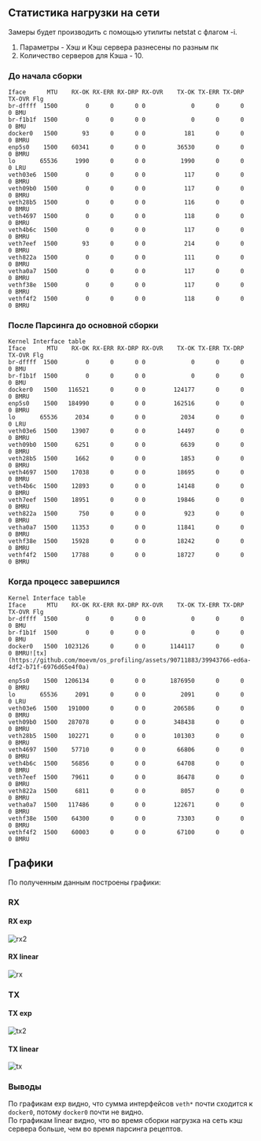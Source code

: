 ## Статистика нагрузки на сети
Замеры будет производить с помощью утилиты netstat с флагом -i.  
1) Параметры - Хэш и Кэш сервера разнесены по разным пк  
2) Количество серверов для Кэша - 10.
### До начала сборки
```
Iface      MTU    RX-OK RX-ERR RX-DRP RX-OVR    TX-OK TX-ERR TX-DRP TX-OVR Flg
br-dffff  1500        0      0      0 0             0      0      0      0 BMU
br-f1b1f  1500        0      0      0 0             0      0      0      0 BMU
docker0   1500       93      0      0 0           181      0      0      0 BMRU
enp5s0    1500    60341      0      0 0         36530      0      0      0 BMRU
lo       65536     1990      0      0 0          1990      0      0      0 LRU
veth03e6  1500        0      0      0 0           117      0      0      0 BMRU
veth09b0  1500        0      0      0 0           117      0      0      0 BMRU
veth28b5  1500        0      0      0 0           116      0      0      0 BMRU
veth4697  1500        0      0      0 0           118      0      0      0 BMRU
veth4b6c  1500        0      0      0 0           117      0      0      0 BMRU
veth7eef  1500       93      0      0 0           214      0      0      0 BMRU
veth822a  1500        0      0      0 0           111      0      0      0 BMRU
vetha0a7  1500        0      0      0 0           117      0      0      0 BMRU
vethf38e  1500        0      0      0 0           117      0      0      0 BMRU
vethf4f2  1500        0      0      0 0           118      0      0      0 BMRU
```

### После Парсинга до основной сборки
```
Kernel Interface table
Iface      MTU    RX-OK RX-ERR RX-DRP RX-OVR    TX-OK TX-ERR TX-DRP TX-OVR Flg
br-dffff  1500        0      0      0 0             0      0      0      0 BMU
br-f1b1f  1500        0      0      0 0             0      0      0      0 BMU
docker0   1500   116521      0      0 0        124177      0      0      0 BMRU
enp5s0    1500   184990      0      0 0        162516      0      0      0 BMRU
lo       65536     2034      0      0 0          2034      0      0      0 LRU
veth03e6  1500    13907      0      0 0         14497      0      0      0 BMRU
veth09b0  1500     6251      0      0 0          6639      0      0      0 BMRU
veth28b5  1500     1662      0      0 0          1853      0      0      0 BMRU
veth4697  1500    17038      0      0 0         18695      0      0      0 BMRU
veth4b6c  1500    12893      0      0 0         14148      0      0      0 BMRU
veth7eef  1500    18951      0      0 0         19846      0      0      0 BMRU
veth822a  1500      750      0      0 0           923      0      0      0 BMRU
vetha0a7  1500    11353      0      0 0         11841      0      0      0 BMRU
vethf38e  1500    15928      0      0 0         18242      0      0      0 BMRU
vethf4f2  1500    17788      0      0 0         18727      0      0      0 BMRU
```

### Когда процесс завершился

```
Kernel Interface table
Iface      MTU    RX-OK RX-ERR RX-DRP RX-OVR    TX-OK TX-ERR TX-DRP TX-OVR Flg
br-dffff  1500        0      0      0 0             0      0      0      0 BMU
br-f1b1f  1500        0      0      0 0             0      0      0      0 BMU
docker0   1500  1023126      0      0 0       1144117      0      0      0 BMRU![tx](https://github.com/moevm/os_profiling/assets/90711883/39943766-ed6a-4df2-b71f-6976d65e4f0a)

enp5s0    1500  1206134      0      0 0       1876950      0      0      0 BMRU
lo       65536     2091      0      0 0          2091      0      0      0 LRU
veth03e6  1500   191000      0      0 0        206586      0      0      0 BMRU
veth09b0  1500   287078      0      0 0        348438      0      0      0 BMRU
veth28b5  1500   102271      0      0 0        101303      0      0      0 BMRU
veth4697  1500    57710      0      0 0         66806      0      0      0 BMRU
veth4b6c  1500    56856      0      0 0         64708      0      0      0 BMRU
veth7eef  1500    79611      0      0 0         86478      0      0      0 BMRU
veth822a  1500     6811      0      0 0          8057      0      0      0 BMRU
vetha0a7  1500   117486      0      0 0        122671      0      0      0 BMRU
vethf38e  1500    64300      0      0 0         73303      0      0      0 BMRU
vethf4f2  1500    60003      0      0 0         67100      0      0      0 BMRU
```
## Графики
По полученным данным построены графики:
### RX
#### RX exp
![rx2](https://github.com/moevm/os_profiling/assets/90711883/99fca960-da04-44d4-b4ba-62795cd206fb)
#### RX linear
![rx](https://github.com/moevm/os_profiling/assets/90711883/500db53a-3e74-4e2c-81e6-d1eae4739847)
### TX
#### TX exp
![tx2](https://github.com/moevm/os_profiling/assets/90711883/1b414b29-7583-4bb6-8176-c2a83ba24870)
#### TX linear
![tx](https://github.com/moevm/os_profiling/assets/90711883/8c855b2d-f50f-415b-8e75-d1ac9cc30a94)

### Выводы
По графикам exp видно, что сумма интерфейсов `veth*` почти сходится к `docker0`, потому `docker0` почти не видно.   
По графикам linear видно, что во время сборки нагрузка на сеть кэш сервера больше, чем во время парсинга рецептов.
